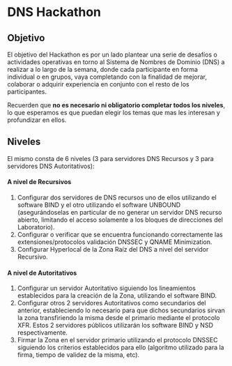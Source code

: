 # DNS Hackathon



## Objetivo

El objetivo del Hackathon es por un lado plantear una serie de desafíos o actividades operativas en torno al Sistema de Nombres de Dominio (DNS) a realizar a lo largo de la semana, donde cada participante en forma individual o en grupos, vaya completando con la finalidad de mejorar, colaborar o adquirir experiencia en conjunto con el resto de los participantes.

Recuerden que **no es necesario ni obligatorio completar todos los niveles**, lo que esperamos es que puedan elegir los temas que mas les interesan y profundizar en ellos.

## Niveles

El mismo consta de 6 niveles (3 para servidores DNS Recursos y 3 para servidores DNS Autoritativos):



#### A nivel de Recursivos

1. Configurar dos servidores de DNS recursos uno de ellos utilizando el software BIND y el otro utilizando el software UNBOUND (asegurándoselas en particular de no generar un servidor DNS recurso abierto, limitando el acceso solamente a los bloques de direcciones del Laboratorio).
2. Configurar o verificar que se encuentra funcionando correctamente las extensiones/protocolos validación DNSSEC y QNAME Minimization.
3. Configurar Hyperlocal de la Zona Raíz del DNS a nivel del servidor Recursivo.



#### A nivel de Autoritativos

1. Configurar un servidor Autoritativo siguiendo los lineamientos establecidos para la creación de la Zona, utilizando el software BIND.
2. Configurar otros 2 servidores Autoritativos como secundarios del anterior, estableciendo lo necesario para que dichos secundarios sirvan la zona transfiriendo la misma desde el primario mediante el protocolo XFR. Estos 2 servidores públicos utilizarán los software BIND y NSD respectivamente.
3. Firmar la Zona en el servidor primario utilizando el protocolo DNSSEC siguiendo los criterios establecidos para ello (algoritmo utilizado para la firma, tiempo de validez de la misma, etc).

